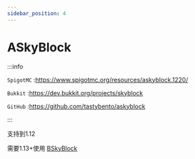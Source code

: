 ```yaml
---
sidebar_position: 4
---
```


# ASkyBlock

:::info

`SpigotMC` :https://www.spigotmc.org/resources/askyblock.1220/

`Bukkit` :https://dev.bukkit.org/projects/skyblock

`GitHub` :https://github.com/tastybento/askyblock

:::

支持到1.12

需要1.13+使用 [BSkyBlock](BentoBox#BSkyBlock)